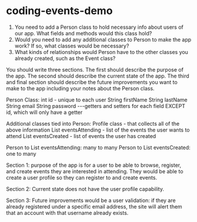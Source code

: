 # coding-events-demo


1. You need to add a Person class to hold necessary info about users of our app. What fields and methods would this class hold?
2. Would you need to add any additional classes to Person to make the app work? If so, what classes would be necessary?
3. What kinds of relationships would Person have to the other classes you already created, such as the Event class?

You should write three sections. The first should describe the purpose of the app. The second should describe the current state of the app. The third and final section should describe the future improvements you want to make to the app including your notes about the Person class.

Person Class:
int id - unique to each user
String firstName
String lastName
String email
String password
---getters and setters for each field EXCEPT id, which will only have a getter

Additional classes tied into Person:
Profile class - that collects all of the above information
List<Events> eventsAttending - list of the events the user wants to attend
List<Events> eventsCreated - list of events the user has created
  
Person to List<Events> eventsAttending: many to many
Person to List<Events> eventsCreated: one to many


Section 1:
purpose of the app is for a user to be able to browse, register, and create events they are interested in attending. They would be able to create a user profile so they can register to and create events. 


Section 2:
Current state does not have the user profile capability.


Section 3:
Future improvements would be a user validation: if they are already registered under a specific email address, the site will alert them that an account with that username already exists.
